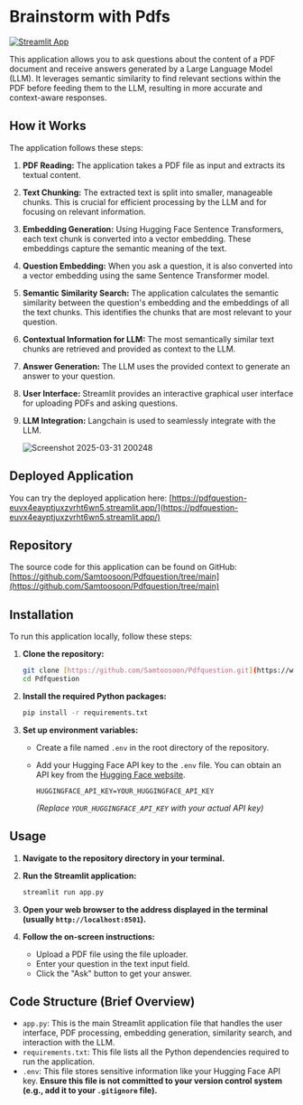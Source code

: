 # Brainstorm with Pdfs

[![Streamlit App](https://static.streamlit.io/badges/streamlit_badge_color.svg)](https://pdfquestion-euvx4eayptjuxzvrht6wn5.streamlit.app/)

This application allows you to ask questions about the content of a PDF document and receive answers generated by a Large Language Model (LLM). It leverages semantic similarity to find relevant sections within the PDF before feeding them to the LLM, resulting in more accurate and context-aware responses.

## How it Works

The application follows these steps:

1.  **PDF Reading:** The application takes a PDF file as input and extracts its textual content.
2.  **Text Chunking:** The extracted text is split into smaller, manageable chunks. This is crucial for efficient processing by the LLM and for focusing on relevant information.
3.  **Embedding Generation:** Using Hugging Face Sentence Transformers, each text chunk is converted into a vector embedding. These embeddings capture the semantic meaning of the text.
4.  **Question Embedding:** When you ask a question, it is also converted into a vector embedding using the same Sentence Transformer model.
5.  **Semantic Similarity Search:** The application calculates the semantic similarity between the question's embedding and the embeddings of all the text chunks. This identifies the chunks that are most relevant to your question.
6.  **Contextual Information for LLM:** The most semantically similar text chunks are retrieved and provided as context to the LLM.
7.  **Answer Generation:** The LLM uses the provided context to generate an answer to your question.
8.  **User Interface:** Streamlit provides an interactive graphical user interface for uploading PDFs and asking questions.
9.  **LLM Integration:** Langchain is used to seamlessly integrate with the LLM.

    ![Screenshot 2025-03-31 200248](https://github.com/user-attachments/assets/38096845-2eff-4d04-823b-7689bc6ad290)


## Deployed Application

You can try the deployed application here: [https://pdfquestion-euvx4eayptjuxzvrht6wn5.streamlit.app/](https://pdfquestion-euvx4eayptjuxzvrht6wn5.streamlit.app/)

## Repository

The source code for this application can be found on GitHub: [https://github.com/Samtoosoon/Pdfquestion/tree/main](https://github.com/Samtoosoon/Pdfquestion/tree/main)

## Installation

To run this application locally, follow these steps:

1.  **Clone the repository:**
    ```bash
    git clone [https://github.com/Samtoosoon/Pdfquestion.git](https://www.google.com/search?q=https://github.com/Samtoosoon/Pdfquestion.git)
    cd Pdfquestion
    ```

2.  **Install the required Python packages:**
    ```bash
    pip install -r requirements.txt
    ```

3.  **Set up environment variables:**
    * Create a file named `.env` in the root directory of the repository.
    * Add your Hugging Face API key to the `.env` file. You can obtain an API key from the [Hugging Face website](https://huggingface.co/settings/tokens).

        ```
        HUGGINGFACE_API_KEY=YOUR_HUGGINGFACE_API_KEY
        ```
        *(Replace `YOUR_HUGGINGFACE_API_KEY` with your actual API key)*

## Usage

1.  **Navigate to the repository directory in your terminal.**

2.  **Run the Streamlit application:**
    ```bash
    streamlit run app.py
    ```

3.  **Open your web browser to the address displayed in the terminal (usually `http://localhost:8501`).**

4.  **Follow the on-screen instructions:**
    * Upload a PDF file using the file uploader.
    * Enter your question in the text input field.
    * Click the "Ask" button to get your answer.

## Code Structure (Brief Overview)

* `app.py`: This is the main Streamlit application file that handles the user interface, PDF processing, embedding generation, similarity search, and interaction with the LLM.
* `requirements.txt`: This file lists all the Python dependencies required to run the application.
* `.env`: This file stores sensitive information like your Hugging Face API key. **Ensure this file is not committed to your version control system (e.g., add it to your `.gitignore` file).**

